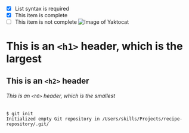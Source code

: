 - [x] List syntax is required
- [x] This item is complete
- [ ] This item is not complete ![Image of Yaktocat](https://octodex.github.com/images/yaktocat.png) 
# This is an `<h1>` header, which is the largest

## This is an `<h2>` header

###### This is an `<h6>` header, which is the smallest
```
$ git init
Initialized empty Git repository in /Users/skills/Projects/recipe-repository/.git/
```
